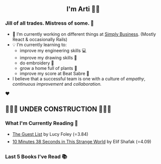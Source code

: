 <div align="center">
  
  ## I'm Arti 👋🏽
  
</div>
  
### Jill of all trades. Mistress of some. 👑

- 🔭 I’m currently working on different things at [Simply Business](https://www.simplybusiness.co.uk). (Mostly React & occasionally Rails)
- 💡 I’m currently learning to:
  - improve my engineering skills 💻
  - improve my drawing skills 🎨
  - do embroidery 🧵
  - grow a home full of plants 🌱
  - improve my score at Beat Sabre 🔼
- I believe that a successful team is one with a culture of _empathy_, _continuous improvement_ and _collaboration._


❤️

## 🚧🚧🚧 UNDER CONSTRUCTION 🚧🚧🚧
### What I'm Currently Reading 📖
<!-- GOODREADS-LIST:START -->
- [The Guest List](https://www.goodreads.com/review/show/4095254618?utm_medium=api&utm_source=rss) by Lucy Foley (⭐️3.84)
- [10 Minutes 38 Seconds in This Strange World](https://www.goodreads.com/review/show/3286432272?utm_medium=api&utm_source=rss) by Elif Shafak (⭐️4.09)
<!-- GOODREADS-LIST:END -->
### Last 5 Books I've Read 📚
<!-- GOODREADS-READ-LIST:START -->
<!-- GOODREADS-READ-LIST:END -->
